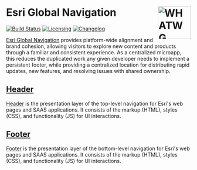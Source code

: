 # Esri Global Navigation [<img src="https://upload.wikimedia.org/wikipedia/commons/5/52/WHATWG_DOM_logo.svg" alt="WHATWG DOM logo" width="90" height="90" align="right">][Esri Global Navigation]

[![Build Status][cli-img]][cli-url]
[![Licensing][lic-img]][lic-url]
[![Changelog][log-img]][log-url]

[Esri Global Navigation] provides platform-wide alignment and brand cohesion,
allowing visitors to explore new content and products through a familiar and
consistent experience. As a centralized microapp, this reduces the duplicated
work any given developer needs to implement a persistent footer, while
providing a centralized location for distributing rapid updates, new features,
and resolving issues with shared ownership.

## [Header]

[Header] is the presentation layer of the top-level navigation for Esri's web
pages and SAAS applications. It consists of the markup (HTML), styles (CSS),
and functionality (JS) for UI interactions.

## [Footer]

[Footer] is the presentation layer of the bottom-level navigation for Esri's
web pages and SAAS applications. It consists of the markup (HTML), styles
(CSS), and functionality (JS) for UI interactions.

[Esri Global Navigation]: https://github.com/ArcGIS/esri-global-nav
[Header]: https://github.com/ArcGIS/esri-global-nav/tree/master/header
[Footer]: https://github.com/ArcGIS/esri-global-nav/tree/master/footer

[cli-url]: https://travis-ci.com/ArcGIS/esri-global-nav
[cli-img]: https://api.travis-ci.com/ArcGIS/esri-global-nav.svg?token=mqvp34VgHUamyk5XDa9d
[lic-url]: LICENSE.md
[lic-img]: https://img.shields.io/badge/license-CC0--1.0-blue.svg
[log-url]: CHANGELOG.md
[log-img]: https://img.shields.io/badge/changelog-md-blue.svg

